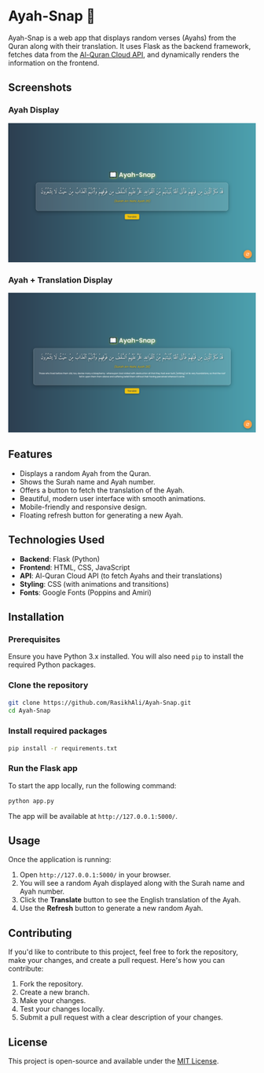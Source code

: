# Ayah-Snap 📖

Ayah-Snap is a web app that displays random verses (Ayahs) from the Quran along with their translation. It uses Flask as the backend framework, fetches data from the [Al-Quran Cloud API](https://alquran.cloud/), and dynamically renders the information on the frontend.

## Screenshots

### Ayah Display
![Screenshot 1](assets/snap1.PNG)

### Ayah + Translation Display
![Screenshot 2](assets/snap2.PNG)

## Features
- Displays a random Ayah from the Quran.
- Shows the Surah name and Ayah number.
- Offers a button to fetch the translation of the Ayah.
- Beautiful, modern user interface with smooth animations.
- Mobile-friendly and responsive design.
- Floating refresh button for generating a new Ayah.

## Technologies Used
- **Backend**: Flask (Python)
- **Frontend**: HTML, CSS, JavaScript
- **API**: Al-Quran Cloud API (to fetch Ayahs and their translations)
- **Styling**: CSS (with animations and transitions)
- **Fonts**: Google Fonts (Poppins and Amiri)

## Installation

### Prerequisites

Ensure you have Python 3.x installed. You will also need `pip` to install the required Python packages.

### Clone the repository

```bash
git clone https://github.com/RasikhAli/Ayah-Snap.git
cd Ayah-Snap
```

### Install required packages

```bash
pip install -r requirements.txt
```

### Run the Flask app

To start the app locally, run the following command:

```bash
python app.py
```

The app will be available at `http://127.0.0.1:5000/`.

## Usage

Once the application is running:

1. Open `http://127.0.0.1:5000/` in your browser.
2. You will see a random Ayah displayed along with the Surah name and Ayah number.
3. Click the **Translate** button to see the English translation of the Ayah.
4. Use the **Refresh** button to generate a new random Ayah.

## Contributing

If you'd like to contribute to this project, feel free to fork the repository, make your changes, and create a pull request. Here's how you can contribute:

1. Fork the repository.
2. Create a new branch.
3. Make your changes.
4. Test your changes locally.
5. Submit a pull request with a clear description of your changes.

## License

This project is open-source and available under the [MIT License](LICENSE).
